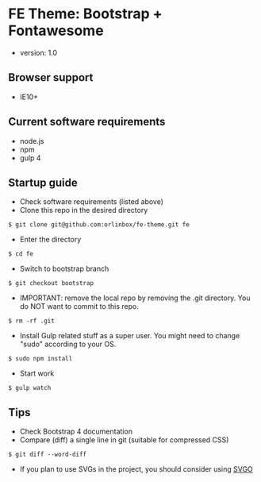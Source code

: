 # FE Theme: Bootstrap + Fontawesome
* version: 1.0

## Browser support

* IE10+

## Current software requirements

* node.js
* npm
* gulp 4

## Startup guide

* Check software requirements (listed above)
* Clone this repo in the desired directory

```
$ git clone git@github.com:orlinbox/fe-theme.git fe
```

* Enter the directory

```
$ cd fe
```

* Switch to bootstrap branch

```
$ git checkout bootstrap
```

* IMPORTANT: remove the local repo by removing the .git directory. You do NOT want to commit to this repo.

```
$ rm -rf .git
```

* Install Gulp related stuff as a super user. You might need to change "sudo" according to your OS.

```
$ sudo npm install
```

* Start work

```
$ gulp watch
```

## Tips

* Check Bootstrap 4 documentation
* Compare (diff) a single line in git (suitable for compressed CSS)

```
$ git diff --word-diff
```

* If you plan to use SVGs in the project, you should consider using [SVGO](https://github.com/svg/svgo)
